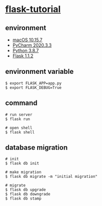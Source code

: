 # [flask-tutorial](https://github.com/miguelgrinberg/flasky)

## environment

- [macOS 10.15.7](https://www.apple.com/tw/macos/catalina/)
- [PyCharm 2020.3.3](https://www.jetbrains.com/pycharm/)
- [Python 3.8.7](https://www.python.org/)
- [Flask 1.1.2](https://flask.palletsprojects.com/en/1.1.x/)

## environment variable

```shell
$ export FLASK_APP=app.py
$ export FLASK_DEBUG=True
```

## command

```shell
# run server
$ flask run

# open shell
$ flask shell
```

## database migration

```shell
# init
$ flask db init

# make migration
$ flask db migrate -m "initial migration"

# migrate
$ flask db upgrade
$ flask db downgrade
$ flask db stamp
```
